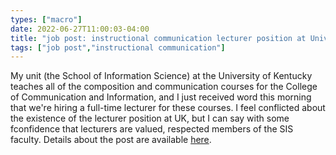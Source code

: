 ```yaml
---
types: ["macro"]
date: 2022-06-27T11:00:03-04:00
title: "job post: instructional communication lecturer position at University of Kentucky"
tags: ["job post","instructional communication"]
---
```


My unit (the School of Information Science) at the University of Kentucky teaches all of the composition and communication courses for the College of Communication and Information, and I just received word this morning that we're hiring a full-time lecturer for these courses. I feel conflicted about the existence of the lecturer position at UK, but I can say with some fconfidence that lecturers are valued, respected members of the SIS faculty. Details about the post are available [here](https://ukjobs.uky.edu/postings/407323).
